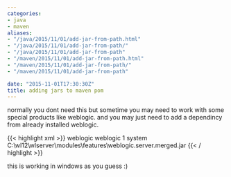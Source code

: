 ```yaml
---
categories:
- java
- maven
aliases:
- "/java/2015/11/01/add-jar-from-path.html"
- "/java/2015/11/01/add-jar-from-path/"
- "/java/2015/11/01/add-jar-from-path"
- "/maven/2015/11/01/add-jar-from-path.html"
- "/maven/2015/11/01/add-jar-from-path/"
- "/maven/2015/11/01/add-jar-from-path"

date: "2015-11-01T17:30:30Z"
title: adding jars to maven pom
---
```

normally you dont need this but sometime you may need to work with some special products like weblogic. and you may just need to add a dependincy from already installed weblogic.

{{< highlight xml >}}
<dependency>
                <groupId>weblogic</groupId>
                <artifactId>weblogic</artifactId>
                <version>1</version>
                <scope>system</scope>
                <systemPath>C:\wl12\wlserver\modules\features\weblogic.server.merged.jar</systemPath>
</dependency>
{{< / highlight >}}

this is working in windows as you guess :)
